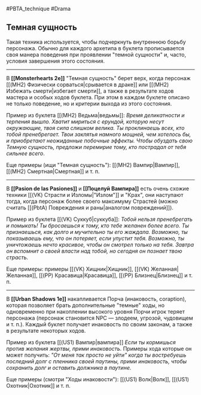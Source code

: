 #PBTA_technique #Drama 
## Темная сущность
Такая техника используется, чтобы подчеркнуть внутреннюю борьбу персонажа.
Обычно для каждого архетипа в буклета прописывается своя манера поведения при проявлении "темной сущности" и, часто, условия завершения этого состояния.

---

В **[[Monsterhearts 2e]]** "Темная сущность" берет верх, когда персонаж [[(MH2) Физически сорваться|срывается в драке]] или [[(MH2) Избежать смерти|избегает смерти]], а также в результате ходов мастера и особых ходов буклета. При этом в каждом буклете описано не только поведение, но и критерии выхода из этого состояния. 

Пример из буклета [[(MH2) Ведьма|ведьмы]]:
  *Время деликатности и терпения вышло. Хватит мириться с ерундой, которую несут окружающие, твоя сила слишком велика. Ты проклинаешь всех, кто тобой пренебрегает. Твои заклятья намного мощней, чем хотелось бы, и приобретают неожиданные побочные эффекты. Чтобы обуздать свою Темную сущность, предложи перемирие тому, кто пострадал от тебя сильнее всего*.

Еще примеры (ищи "Темная сущность"): [[(MH2) Вампир|Вампир]], [[(MH2) Смертная|Смертная]] и т. п.

---

В **[[Pasion de las Pasiones]]** и **[[Поцелуй Вампира]]** есть очень схожие техники [[(VK) Страсти и Изломы|"Излом"]] и "Крах", они наступают тогда, когда персонаж более своего максимуму Страстей (можно считать [[(PbtA) Повреждения и раны|аналогом повреждений]]). 

Пример из буклета [[(VK) Суккуб|суккуба]]:
  *Тобой нельзя пренебрегать и помыкать! Ты бросаешься к тому, кто  тебе желанен более всего. Ты признаешься, как долго и мучительно  ты его жаждала. Возможно, ты показываешь ему, что он потеряет,  если упустит тебя. Возможно, ты уничтожаешь нечто красивое,  чтобы он смотрел только на тебя. Завтра он вспомнит о своей  власти над тобой, но сегодня он познает твою страсть.*

Еще примеры: примеры [[(VK) Хищник|Хищник]], [[(VK) Желанная|Желанная]], [[(PP) Красавица|Красавица]], [[(PP) Близнец|Близнец]] и т. п.

---

В **[[Urban Shadows 1e]]** накапливается Порча (инаковость, coraption), которая позволяет брать дополнительные "темные" ходы, но одновременно при накоплении высокого уровня Порчи игрок теряет персонажа (персонаж становится NPC — злодеем, угрозой, чудовищем и т. п.). Каждый буклет получает инаковость по своим законам, а также в результате некоторых ходов. 

Пример из буклета [[(US1) Вампир|вампира]]
  *Если ты кормишься против желания жертвы, прими инаковость.* 
Примеры хода которые он может получить:
  *"От&nbsp;меня так просто не&nbsp;уйти"*
  *когда ты востребуешь последний долг с&nbsp;пленника своей паутины, прими инаковость, чтобы сохранить долг и&nbsp;оставить должника в&nbsp;паутине.* 

Еще примеры (смотри "Ходы инаковости"): [[(US1) Волк|Волк]], [[(US1) Охотник|Охотник]] и т. п.